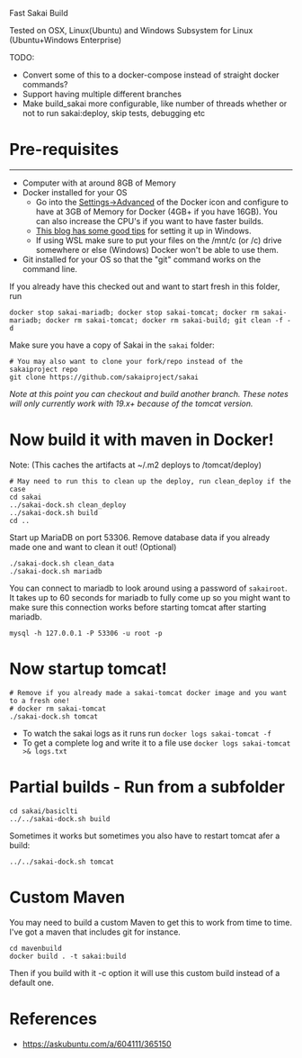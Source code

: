 Fast Sakai Build

Tested on OSX, Linux(Ubuntu) and Windows Subsystem for Linux (Ubuntu+Windows Enterprise)

TODO: 
* Convert some of this to a docker-compose instead of straight docker commands?
* Support having multiple different branches
* Make build_sakai more configurable, like number of threads whether or not to run sakai:deploy, skip tests, debugging etc

# Pre-requisites
--------------
* Computer with at around 8GB of Memory
* Docker installed for your OS
  * Go into the [Settings->Advanced](https://stackoverflow.com/a/44533437/3708872) of the Docker icon and configure to have at 3GB of Memory for Docker (4GB+ if you have 16GB). You can also increase the CPU's if you want to have faster builds.
  * [This blog has some good tips](https://nickjanetakis.com/blog/setting-up-docker-for-windows-and-wsl-to-work-flawlessly) for setting it up in Windows.
  * If using WSL make sure to put your files on the /mnt/c (or /c) drive somewhere or else (Windows) Docker won't be able to use them.
* Git installed for your OS so that the "git" command works on the command line.

If you already have this checked out and want to start fresh in this folder, run
```
docker stop sakai-mariadb; docker stop sakai-tomcat; docker rm sakai-mariadb; docker rm sakai-tomcat; docker rm sakai-build; git clean -f -d
```
Make sure you have a copy of Sakai in the `sakai` folder:
```
# You may also want to clone your fork/repo instead of the sakaiproject repo
git clone https://github.com/sakaiproject/sakai
```

*Note at this point you can checkout and build another branch. These notes will only currently work with 19.x+ because of the tomcat version.*

# Now build it with maven in Docker! 
Note: (This caches the artifacts at ~/.m2 deploys to /tomcat/deploy)

```
# May need to run this to clean up the deploy, run clean_deploy if the case
cd sakai
../sakai-dock.sh clean_deploy
../sakai-dock.sh build
cd ..
```

Start up MariaDB on port 53306.
Remove database data if you already made one and want to clean it out! (Optional)

```
./sakai-dock.sh clean_data
./sakai-dock.sh mariadb
```

You can connect to mariadb to look around using a password of `sakairoot`.  It takes up to 60 seconds for
mariadb to fully come up so you might want to make sure this connection works before starting tomcat after starting mariadb.
```
mysql -h 127.0.0.1 -P 53306 -u root -p
```

# Now startup tomcat!
```
# Remove if you already made a sakai-tomcat docker image and you want to a fresh one!
# docker rm sakai-tomcat
./sakai-dock.sh tomcat
```

* To watch the sakai logs as it runs run 
`docker logs sakai-tomcat -f`
* To get a complete log and write it to a file use
`docker logs sakai-tomcat >& logs.txt`

# Partial builds - Run from a subfolder
```
cd sakai/basiclti
../../sakai-dock.sh build
```

Sometimes it works but sometimes you also have to restart tomcat afer a build:
```
../../sakai-dock.sh tomcat
```

# Custom Maven
You may need to build a custom Maven to get this to work from time to time. I've got a maven that includes git for instance.
```
cd mavenbuild
docker build . -t sakai:build
```

Then if you build with it -c option it will use this custom build instead of a default one.

# References
* https://askubuntu.com/a/604111/365150
